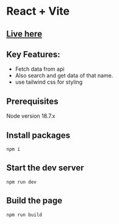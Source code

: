 
# React + Vite
## [Live here](https://appointment-swart.vercel.app/)

## Key Features:
 - Fetch data from api 
 - Also search and get data of that name.
 - use tailwind css for styling

## Prerequisites

Node version 18.7.x



## Install packages

```shell
npm i
```

## Start the dev server

```shell
npm run dev
```

## Build the page

```shell
npm run build
```
